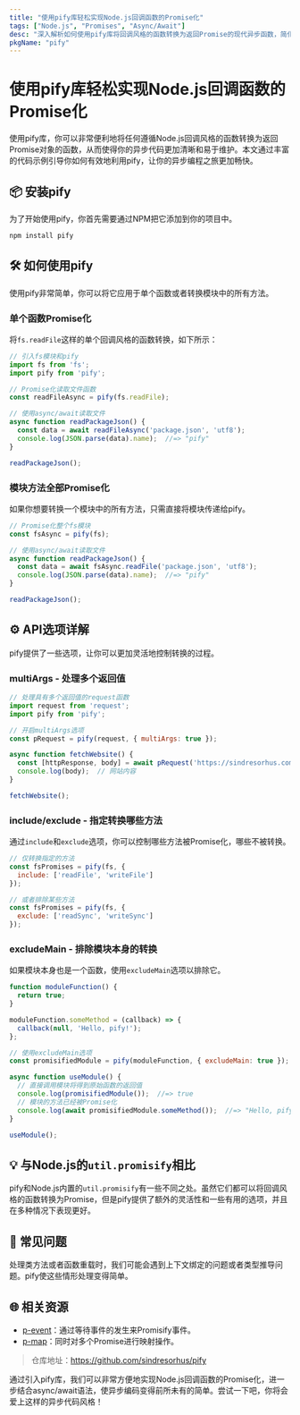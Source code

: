```yaml
---
title: "使用pify库轻松实现Node.js回调函数的Promise化"
tags: ["Node.js", "Promises", "Async/Await"]
desc: "深入解析如何使用pify库将回调风格的函数转换为返回Promise的现代异步函数，简化异步编程体验。"
pkgName: "pify"
---
```


# 使用pify库轻松实现Node.js回调函数的Promise化

使用pify库，你可以非常便利地将任何遵循Node.js回调风格的函数转换为返回Promise对象的函数，从而使得你的异步代码更加清晰和易于维护。本文通过丰富的代码示例引导你如何有效地利用pify，让你的异步编程之旅更加畅快。

## 📦 安装pify

为了开始使用pify，你首先需要通过NPM把它添加到你的项目中。

```bash
npm install pify
```

## 🛠 如何使用pify

使用pify非常简单，你可以将它应用于单个函数或者转换模块中的所有方法。

### 单个函数Promise化

将`fs.readFile`这样的单个回调风格的函数转换，如下所示：

```javascript
// 引入fs模块和pify
import fs from 'fs';
import pify from 'pify';

// Promise化读取文件函数
const readFileAsync = pify(fs.readFile);

// 使用async/await读取文件
async function readPackageJson() {
  const data = await readFileAsync('package.json', 'utf8');
  console.log(JSON.parse(data).name);  //=> "pify"
}

readPackageJson();
```

### 模块方法全部Promise化

如果你想要转换一个模块中的所有方法，只需直接将模块传递给pify。

```javascript
// Promise化整个fs模块
const fsAsync = pify(fs);

// 使用async/await读取文件
async function readPackageJson() {
  const data = await fsAsync.readFile('package.json', 'utf8');
  console.log(JSON.parse(data).name);  //=> "pify"
}

readPackageJson();
```

## ⚙️ API选项详解

pify提供了一些选项，让你可以更加灵活地控制转换的过程。

### multiArgs - 处理多个返回值

```javascript
// 处理具有多个返回值的request函数
import request from 'request';
import pify from 'pify';

// 开启multiArgs选项
const pRequest = pify(request, { multiArgs: true });

async function fetchWebsite() {
  const [httpResponse, body] = await pRequest('https://sindresorhus.com');
  console.log(body);  // 网站内容
}

fetchWebsite();
```

### include/exclude - 指定转换哪些方法

通过`include`和`exclude`选项，你可以控制哪些方法被Promise化，哪些不被转换。

```javascript
// 仅转换指定的方法
const fsPromises = pify(fs, {
  include: ['readFile', 'writeFile']
});

// 或者排除某些方法
const fsPromises = pify(fs, {
  exclude: ['readSync', 'writeSync']
});
```

### excludeMain - 排除模块本身的转换

如果模块本身也是一个函数，使用`excludeMain`选项以排除它。

```javascript
function moduleFunction() {
  return true;
}

moduleFunction.someMethod = (callback) => {
  callback(null, 'Hello, pify!');
};

// 使用excludeMain选项
const promisifiedModule = pify(moduleFunction, { excludeMain: true });

async function useModule() {
  // 直接调用模块将得到原始函数的返回值
  console.log(promisifiedModule());  //=> true
  // 模块的方法已经被Promise化
  console.log(await promisifiedModule.someMethod());  //=> "Hello, pify!"
}

useModule();
```

## 💡 与Node.js的`util.promisify`相比

pify和Node.js内置的`util.promisify`有一些不同之处。虽然它们都可以将回调风格的函数转换为Promise，但是pify提供了额外的灵活性和一些有用的选项，并且在多种情况下表现更好。

## 🤔 常见问题

处理类方法或者函数重载时，我们可能会遇到上下文绑定的问题或者类型推导问题。pify使这些情形处理变得简单。

## 🌐 相关资源

- [p-event](https://github.com/sindresorhus/p-event)：通过等待事件的发生来Promisify事件。
- [p-map](https://github.com/sindresorhus/p-map)：同时对多个Promise进行映射操作。

> 仓库地址：https://github.com/sindresorhus/pify

通过引入pify库，我们可以非常方便地实现Node.js回调函数的Promise化，进一步结合async/await语法，使异步编码变得前所未有的简单。尝试一下吧，你将会爱上这样的异步代码风格！